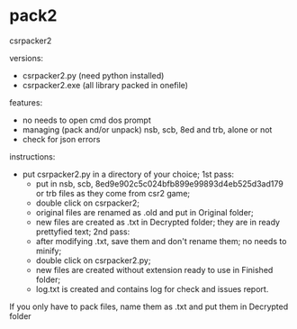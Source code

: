 # pack2

csrpacker2 

versions:
- csrpacker2.py (need python installed) 
- csrpacker2.exe (all library packed in onefile)

features:
- no needs to open cmd dos prompt
- managing (pack and/or unpack) nsb, scb, 8ed and trb, alone or not
- check for json errors


instructions:
- put csrpacker2.py in a directory of your choice;
  1st pass:
  - put in nsb, scb, 8ed9e902c5c024bfb899e99893d4eb525d3ad179 or trb files as they come from csr2 game;
  - double click on csrpacker2;
  - original files are renamed as .old and put in Original folder;
  - new files are created as .txt in Decrypted folder; they are in ready prettyfied text;
  2nd pass:
  - after modifying .txt, save them and don't rename them; no needs to minify;
  - double click on csrpacker2.py;
  - new files are created without extension ready to use in Finished folder;
  - log.txt is created and contains log for check and issues report.

If you only have to pack files, name them as .txt and put them in Decrypted folder
